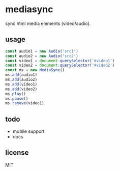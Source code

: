 # mediasync
sync html media elements (video/audio).

## usage
```js
const audio1 = new Audio('src1')
const audio2 = new Audio('src2')
const video1 = document.querySelector('#video1')
const video2 = document.querySelector('#video2')
const ms = new MediaSync()
ms.add(audio1)
ms.add(audio2)
ms.add(video1)
ms.add(video2)
ms.play()
ms.pause()
ms.remove(video1)
```

## todo
- mobile support
- docs

## license
MIT